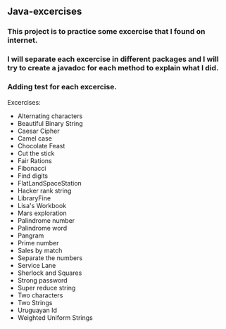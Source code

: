 ## Java-excercises

### This project is to practice some excercise that I found on internet.
### I will separate each excercise in different packages and I will try to create a javadoc for each method to explain what I did.
### Adding test for each excercise.
Excercises:

- Alternating characters
- Beautiful Binary String
- Caesar Cipher
- Camel case
- Chocolate Feast
- Cut the stick
- Fair Rations
- Fibonacci
- Find digits
- FlatLandSpaceStation
- Hacker rank string
- LibraryFine
- Lisa's Workbook
- Mars exploration
- Palindrome number
- Palindrome word
- Pangram
- Prime number
- Sales by match
- Separate the numbers
- Service Lane
- Sherlock and Squares
- Strong password
- Super reduce string
- Two characters
- Two Strings
- Uruguayan Id
- Weighted Uniform Strings

